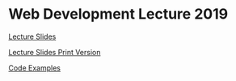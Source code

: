 # Web Development Lecture 2019
[Lecture Slides](https://johakr.github.io/webdev-lecture/2019/slides/index.html)

[Lecture Slides Print Version](https://johakr.github.io/webdev-lecture/2019/slides/index.html?print-pdf)

[Code Examples](https://github.com/johakr/webdev-lecture/tree/master/2019/code-examples)
